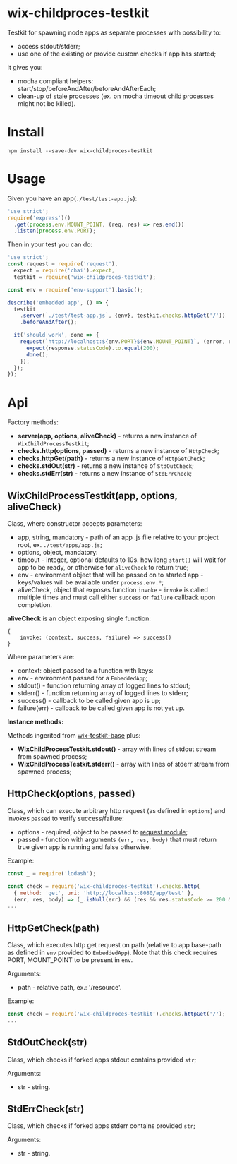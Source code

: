 # wix-childproces-testkit

Testkit for spawning node apps as separate processes with possibility to:
 - access stdout/stderr;
 - use one of the existing or provide custom checks if app has started;

It gives you:
 - mocha compliant helpers: start/stop/beforeAndAfter/beforeAndAfterEach;
 - clean-up of stale processes (ex. on mocha timeout child processes might not be killed).

# Install

```
npm install --save-dev wix-childproces-testkit
```

# Usage

Given you have an app(`./test/test-app.js`):

```js
'use strict';
require('express')()
  .get(process.env.MOUNT_POINT, (req, res) => res.end())
  .listen(process.env.PORT);
```

Then in your test you can do:

```js
'use strict';
const request = require('request'),
  expect = require('chai').expect,
  testkit = require('wix-childproces-testkit');

const env = require('env-support').basic();

describe('embedded app', () => {
  testkit
    .server(`./test/test-app.js`, {env}, testkit.checks.httpGet('/'))
    .beforeAndAfter();

  it('should work', done => {
    request(`http://localhost:${env.PORT}${env.MOUNT_POINT}`, (error, response) => {
      expect(response.statusCode).to.equal(200);
      done();
    });
  });
});
```

# Api

Factory methods:
 - **server(app, options, aliveCheck)** - returns a new instance of `WixChildProcessTestkit`;
 - **checks.http(options, passed)** - returns a new instance of `HttpCheck`;
 - **checks.httpGet(path)** - returns a new instance of `HttpGetCheck`;
 - **checks.stdOut(str)** - returns a new instance of `StdOutCheck`;
 - **checks.stdErr(str)** - returns a new instance of `StdErrCheck`;

## WixChildProcessTestkit(app, options, aliveCheck)
Class, where constructor accepts parameters:

 - app, string, mandatory - path of an app .js file relative to your project root, ex. `./test/apps/app.js`;
 - options, object, mandatory:
  - timeout - integer, optional defaults to 10s. how long `start()` will wait for app to be ready, or otherwise for `aliveCheck` to return true;
  - env - environment object that will be passed on to started app - keys/values will be available under `process.env.*`;
 - aliveCheck, object that exposes function `invoke` - `invoke` is called multiple times and must call either `success` or `failure` callback upon completion.
 
**aliveCheck** is an object exposing single function:

```
{
    invoke: (context, success, failure) => success()
}
```
 
Where parameters are:

 - context: object passed to a function with keys:
  - env - environment passed for a `EmbeddedApp`;
  - stdout() - function returning array of logged lines to stdout;
  - stderr() - function returning array of logged lines to stderr;
 - success() - callback to be called given app is up;
 - failure(err) - callback to be called given app is not yet up.

**Instance methods:**

Methods ingerited from [wix-testkit-base](../wix-testkit-base) plus:
 - **WixChildProcessTestkit.stdout()** - array with lines of stdout stream from spawned process;
 - **WixChildProcessTestkit.stderr()** - array with lines of stderr stream from spawned process;

## HttpCheck(options, passed)
Class, which can execute arbitrary http request (as defined in `options`) and invokes `passed` to verify success/failure:
 - options - required, object to be passed to [request module](https://www.npmjs.com/package/request);
 - passed - function with arguments `(err, res, body)` that must return true given app is running and false otherwise.

Example:

```js
const _ = require('lodash');

const check = require('wix-childproces-testkit').checks.http(
  { method: 'get', uri: 'http://localhost:8080/app/test' },
  (err, res, body) => (_.isNull(err) && (res && res.statusCode >= 200 && res.statusCode < 300)));
...
```
 
## HttpGetCheck(path)
Class, which executes http get request on path (relative to app base-path as defined in `env` provided to `EmbeddedApp`). Note that this check requires PORT, MOUNT_POINT to be present in `env`.

Arguments:
 - path - relative path, ex.: '/resource'.
 
Example:

```js
const check = require('wix-childproces-testkit').checks.httpGet('/');
...
```

## StdOutCheck(str)
Class, which checks if forked apps stdout contains provided `str`;

Arguments:
 - str - string.
 
## StdErrCheck(str)
Class, which checks if forked apps stderr contains provided `str`;

Arguments:
 - str - string.